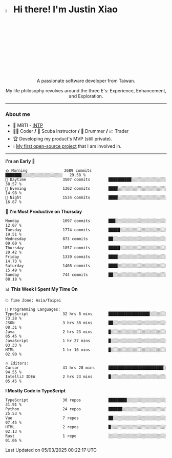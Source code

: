 # <img src="https://media.giphy.com/media/hvRJCLFzcasrR4ia7z/giphy.gif" width="5%">Hi there! I'm Justin Xiao
<p align="center">A passionate software developer from Taiwan.  </p>
<p align="center">My life philosophy revolves around the three E's: Experience, Enhancement, and Exploration.</p>

---
### About me
- 👀 MBTI - [INTP](https://www.16personalities.com/intp-personality)
- 👨‍💻 Coder **/** 🤿 Scuba Instructor **/** 🥁 Drummer **/** 📈 Trader
- 🏆 Developing my product's MVP (still private).
- 💧 [My first open-source project](https://github.com/Game-as-a-Service/Game-Lobby-Web) that I am involved in.

---
<!--START_SECTION:waka-->
**I'm an Early 🐤** 

```text
🌞 Morning                2689 commits        ███████░░░░░░░░░░░░░░░░░░   29.58 % 
🌆 Daytime                3507 commits        ██████████░░░░░░░░░░░░░░░   38.57 % 
🌃 Evening                1362 commits        ████░░░░░░░░░░░░░░░░░░░░░   14.98 % 
🌙 Night                  1534 commits        ████░░░░░░░░░░░░░░░░░░░░░   16.87 % 
```
📅 **I'm Most Productive on Thursday** 

```text
Monday                   1097 commits        ███░░░░░░░░░░░░░░░░░░░░░░   12.07 % 
Tuesday                  1774 commits        █████░░░░░░░░░░░░░░░░░░░░   19.51 % 
Wednesday                873 commits         ██░░░░░░░░░░░░░░░░░░░░░░░   09.60 % 
Thursday                 1857 commits        █████░░░░░░░░░░░░░░░░░░░░   20.42 % 
Friday                   1339 commits        ████░░░░░░░░░░░░░░░░░░░░░   14.73 % 
Saturday                 1408 commits        ████░░░░░░░░░░░░░░░░░░░░░   15.49 % 
Sunday                   744 commits         ██░░░░░░░░░░░░░░░░░░░░░░░   08.18 % 
```


📊 **This Week I Spent My Time On** 

```text
🕑︎ Time Zone: Asia/Taipei

💬 Programming Languages: 
TypeScript               32 hrs 8 mins       ██████████████████░░░░░░░   73.28 % 
JSON                     3 hrs 38 mins       ██░░░░░░░░░░░░░░░░░░░░░░░   08.31 % 
Java                     2 hrs 23 mins       █░░░░░░░░░░░░░░░░░░░░░░░░   05.45 % 
JavaScript               1 hr 27 mins        █░░░░░░░░░░░░░░░░░░░░░░░░   03.33 % 
HTML                     1 hr 16 mins        █░░░░░░░░░░░░░░░░░░░░░░░░   02.90 % 

🔥 Editors: 
Cursor                   41 hrs 28 mins      ████████████████████████░   94.55 % 
IntelliJ IDEA            2 hrs 23 mins       █░░░░░░░░░░░░░░░░░░░░░░░░   05.45 % 
```

**I Mostly Code in TypeScript** 

```text
TypeScript               30 repos            ████████░░░░░░░░░░░░░░░░░   31.91 % 
Python                   24 repos            ██████░░░░░░░░░░░░░░░░░░░   25.53 % 
Vue                      7 repos             ██░░░░░░░░░░░░░░░░░░░░░░░   07.45 % 
HTML                     2 repos             █░░░░░░░░░░░░░░░░░░░░░░░░   02.13 % 
Rust                     1 repo              ░░░░░░░░░░░░░░░░░░░░░░░░░   01.06 % 
```




 Last Updated on 05/03/2025 00:22:17 UTC
<!--END_SECTION:waka-->
